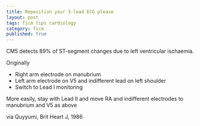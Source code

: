 ```yaml
---
title: Reposition your 3-lead ECG please
layout: post
tags: ficm tips cardiology
category: ficm
published: true
---
```


CM5 detects 89% of ST-segment changes due to left ventricular ischaemia.

Originally 

- Right arm electrode on manubrium
- Left arm electrode on V5 and indifferent lead on left shoulder
- Switch to Lead I monitoring

More easily, stay with Lead II and move RA and indifferent electrodes to manubrium and V5 as above

via Quyyumi, Brit Heart J, 1986
